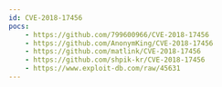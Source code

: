 ```yaml
---
id: CVE-2018-17456
pocs:
    - https://github.com/799600966/CVE-2018-17456
    - https://github.com/AnonymKing/CVE-2018-17456
    - https://github.com/matlink/CVE-2018-17456
    - https://github.com/shpik-kr/CVE-2018-17456
    - https://www.exploit-db.com/raw/45631
---
```

